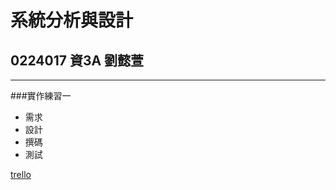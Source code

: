 # 系統分析與設計 #

## 0224017 資3A 劉懿萱 ##

----------
###實作練習一

- 需求
- 設計
- 撰碼
- 測試

[trello](https://trello.com/b/VclR3C62/ooad)
